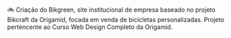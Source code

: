 🚲 Criação do Bikgreen, site institucional de empresa baseado no projeto Bikcraft da Origamid, focada em venda de bicicletas personalizadas. 
Projeto pertencente ao Curso Web Design Completo da Origamid.

